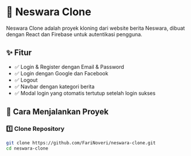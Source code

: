 # 📰 Neswara Clone

Neswara Clone adalah proyek kloning dari website berita Neswara, dibuat dengan React dan Firebase untuk autentikasi pengguna.

## ✨ Fitur
- ✅ Login & Register dengan Email & Password
- ✅ Login dengan Google dan Facebook
- ✅ Logout
- ✅ Navbar dengan kategori berita
- ✅ Modal login yang otomatis tertutup setelah login sukses

## 🚀 Cara Menjalankan Proyek

### 1️⃣ Clone Repository
```sh
git clone https://github.com/FariNoveri/neswara-clone.git
cd neswara-clone
